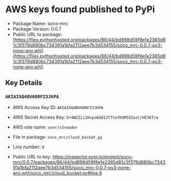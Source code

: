 # AWS keys found published to PyPi

* Package Name: soco-mrc
* Package Version: 0.0.7
* Public URL to package: [https://files.pythonhosted.org/packages/86/44/bd898d59f8e1e2365d81c3f379d880bc734391a1bfa2112aee7b3d534155/soco_mrc-0.0.7-py3-none-any.whl](https://files.pythonhosted.org/packages/86/44/bd898d59f8e1e2365d81c3f379d880bc734391a1bfa2112aee7b3d534155/soco_mrc-0.0.7-py3-none-any.whl)

## Key Details

### `AKIAIXQ4BV6ORFZ3JKPA`

* AWS Access Key ID: `AKIAIXQ4BV6ORFZ3JKPA`
* AWS Secret Access Key: `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` 
* AWS role name: `user/s3reader`
* File in package: `soco_mrc/cloud_bucket.py`
* Line number: `8`

* Public URL to key: https://inspector.pypi.io/project/soco-mrc/0.0.7/packages/86/44/bd898d59f8e1e2365d81c3f379d880bc734391a1bfa2112aee7b3d534155/soco_mrc-0.0.7-py3-none-any.whl/soco_mrc/cloud_bucket.py#line.8


